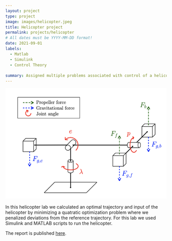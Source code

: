 ```yaml
---
layout: project
type: project
image: images/helicopter.jpeg
title: Helicopter project
permalink: projects/helicopter
# All dates must be YYYY-MM-DD format!
date: 2021-09-01
labels:
  - Matlab
  - Simulink
  - Control Theory

summary: Assigned multiple problems associated with control of a helicopter hub.
---
```


<img class="ui medium right floated rounded image" src="../images/helicopterpic.png">

In this helicopter lab we calculated an optimal trajectory and input of the helicopter by minimizing a quatratic optimization problem where we penalized deviations from the reference trajectory. For this lab we used Simulink and MATLAB scripts to run the helicopter. 

The report is published <a href="https://github.com/ninanye/helicopter_lab"><i class="large github icon"></i>here</a>.
